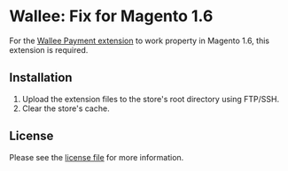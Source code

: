 # Wallee: Fix for Magento 1.6
For the [Wallee Payment extension](https://github.com/wallee-payment/magento) to work property in Magento 1.6, this extension is required.

## Installation

1. Upload the extension files to the store's root directory using FTP/SSH.
2. Clear the store's cache.

## License

Please see the [license file](https://github.com/wallee-payment/magento-fix-1.6/blob/master/LICENSE) for more information.
